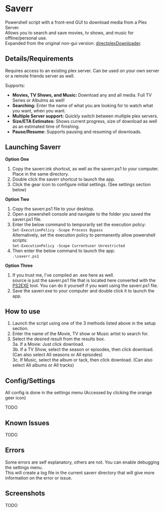 # Saverr
Powershell script with a front-end GUI to download media from a Plex Server.  
Allows you to search and save movies, tv shows, and music for offline/personal use.  
Expanded from the original non-gui version: [directplexDownloader](https://github.com/ninthwalker/directPlexDownloader).

## Details/Requirements
Requires access to an existing plex server. Can be used on your own server or a remote friends server as well.  
  
Supports:
* **Movies, TV Shows, and Music:** Download any and all media. Full TV Series or Albulms as well!
* **Searching:** Enter the name of what you are looking for to watch what you want, when you want.
* **Multiple Server support:** Quickly switch between multiple plex servers.
* **Size/ETA Estimates:** Shows current progress, size of download as well as an estimated time of finishing.
* **Pause/Resume:** Supports pausing and resuming of downloads.

## Launching Saverr

**Option One**
1. Copy the saverr.ink shortcut, as well as the saverr.ps1 to your computer. Place in the same directory.  
2. Double click the saverr shortcut to launch the app.  
3. Click the gear icon to configure initial settings. (See settings section below)  

**Option Two**
1. Copy the saverr.ps1 file to your desktop.
2. Open a powershell console and navigate to the folder you saved the saverr.ps1 file.
3. Enter the below command to temporarily set the execution policy:  
  `Set-ExecutionPolicy -Scope Process Bypass`  
  Alternatively, set the execution policy to permanently allow powershell scripts:  
  `Set-ExecutionPolicy -Scope Currentuser Unrestricted`  
4. Then enter the below command to launch the app:  
  `.\saverr.ps1`  

**Option Three**
1. If you trust me, I've compiled an .exe here as well.  
  source is just the saverr.ps1 file that is located here converted with the [PS2EXE](https://gallery.technet.microsoft.com/scriptcenter/PS2EXE-GUI-Convert-e7cb69d5) tool. You can do it yourself if you want using the saverr.ps1 file.
2. Save the saverr.exe to your computer and double click it to launch the app.  

## How to use  
1. Launch the script using one of the 3 methods listed above in the setup section.  
2. Enter the name of the Movie, TV show or Music artist to search for.  
3. Select the desired result from the results box.  
  3a. If a Movie: Just click download.  
  3b. If a TV Show, select the season or episodes, then click download. (Can also select All seasons or All episodes)  
  3c. If Music, select the album or tack, then click download. (Can also select All albums or All tracks)  

## Config/Settings  
All config is done in the settings menu (Accessed by clicking the orange geer icon)  

TODO  

## Known Issues    

TODO  

## Errors  
Some errors are self explanatory, others are not. You can enable debugging the settings menu.  
This will create a log file in the current saverr directory that will give more information on the error or issue.  

## Screenshots  

TODO  


